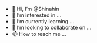 - 👋 Hi, I’m @Shinahin
- 👀 I’m interested in ...
- 🌱 I’m currently learning ...
- 💞️ I’m looking to collaborate on ...
- 📫 How to reach me ...

<!---
Shinahin/Shinahin is a ✨ special ✨ repository because its `README.md` (this file) appears on your GitHub profile.
You can click the Preview link to take a look at your changes.
--->
